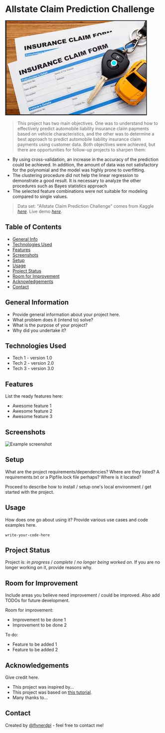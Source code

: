 # Allstate Claim Prediction Challenge
![alt text](https://github.com/vburlay/allstate_claim_prediction/raw/main/image/claim.png ) 

> This project has two main objectives. One was to understand how to effectively predict automobile liability insurance claim payments based on vehicle characteristics, and the other was to determine a best approach to predict automobile liability insurance claim payments using customer data. Both objectives were achieved, but there are opportunities for follow-up projects to sharpen them: 
* By using cross-validation, an increase in the accuracy of the prediction could be achieved. In addition, the amount  of data was not satisfactory for the polynomial and the model was highly prone to overfitting.
* The clustering procedure did not help the linear regression to demonstrate a good result. It is necessary to analyze the other procedures such as Bayes statistics approach 
* The selected feature combinations were not suitable for modeling compared to single values. 
 
 > Data set: "Allstate Claim Prediction Challenge" comes from Kaggle [_here_](https://www.kaggle.com/c/ClaimPredictionChallenge/overview).
 Live demo [_here_](https://mm6iv5-vladimir-burlay.shinyapps.io/Allstate_Claim_Prediction_Challenge/?_ga=2.78724884.1491513741.1672011004-1138473289.1668534479).
 
## Table of Contents 
* [General Info](#general-information)
* [Technologies Used](#technologies-used)
* [Features](#features)
* [Screenshots](#screenshots)
* [Setup](#setup)
* [Usage](#usage)
* [Project Status](#project-status)
* [Room for Improvement](#room-for-improvement)
* [Acknowledgements](#acknowledgements)
* [Contact](#contact)
<!-- * [License](#license) -->


## General Information
- Provide general information about your project here.
- What problem does it (intend to) solve?
- What is the purpose of your project?
- Why did you undertake it?
<!-- You don't have to answer all the questions - just the ones relevant to your project. -->


## Technologies Used
- Tech 1 - version 1.0
- Tech 2 - version 2.0
- Tech 3 - version 3.0


## Features
List the ready features here:
- Awesome feature 1
- Awesome feature 2
- Awesome feature 3


## Screenshots
![Example screenshot](./img/screenshot.png)
<!-- If you have screenshots you'd like to share, include them here. -->


## Setup
What are the project requirements/dependencies? Where are they listed? A requirements.txt or a Pipfile.lock file perhaps? Where is it located?

Proceed to describe how to install / setup one's local environment / get started with the project.


## Usage
How does one go about using it?
Provide various use cases and code examples here.

`write-your-code-here`


## Project Status
Project is: _in progress_ / _complete_ / _no longer being worked on_. If you are no longer working on it, provide reasons why.


## Room for Improvement
Include areas you believe need improvement / could be improved. Also add TODOs for future development.

Room for improvement:
- Improvement to be done 1
- Improvement to be done 2

To do:
- Feature to be added 1
- Feature to be added 2


## Acknowledgements
Give credit here.
- This project was inspired by...
- This project was based on [this tutorial](https://www.example.com).
- Many thanks to...


## Contact
Created by [@flynerdpl](https://www.flynerd.pl/) - feel free to contact me!


<!-- Optional -->
<!-- ## License -->
<!-- This project is open source and available under the [... License](). -->

<!-- You don't have to include all sections - just the one's relevant to your project -->